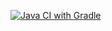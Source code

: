 [![Java CI with Gradle](https://github.com/Anest2023/postmanapicihw/actions/workflows/main.yml/badge.svg)](https://github.com/Anest2023/postmanapicihw/actions/workflows/main.yml)
